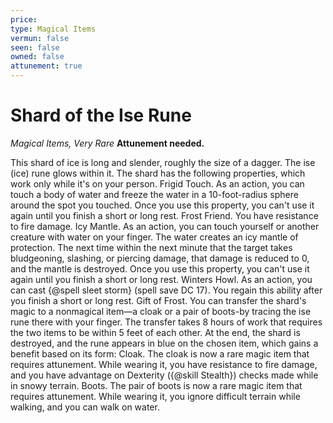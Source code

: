 ```yaml
---
price: 
type: Magical Items
vermun: false
seen: false
owned: false
attunement: true
---
```

# Shard of the Ise Rune

*Magical Items, Very Rare* **Attunement needed.**

This shard of ice is long and slender, roughly the size of a dagger. The ise (ice) rune glows within it. The shard has the following properties, which work only while it's on your person. Frigid Touch. As an action, you can touch a body of water and freeze the water in a 10-foot-radius sphere around the spot you touched. Once you use this property, you can't use it again until you finish a short or long rest. Frost Friend. You have resistance to fire damage. Icy Mantle. As an action, you can touch yourself or another creature with water on your finger. The water creates an icy mantle of protection. The next time within the next minute that the target takes bludgeoning, slashing, or piercing damage, that damage is reduced to 0, and the mantle is destroyed. Once you use this property, you can't use it again until you finish a short or long rest. Winters Howl. As an action, you can cast {@spell sleet storm} (spell save DC 17). You regain this ability after you finish a short or long rest. Gift of Frost. You can transfer the shard's magic to a nonmagical item—a cloak or a pair of boots-by tracing the ise rune there with your finger. The transfer takes 8 hours of work that requires the two items to be within 5 feet of each other. At the end, the shard is destroyed, and the rune appears in blue on the chosen item, which gains a benefit based on its form: Cloak. The cloak is now a rare magic item that requires attunement. While wearing it, you have resistance to fire damage, and you have advantage on Dexterity ({@skill Stealth}) checks made while in snowy terrain. Boots. The pair of boots is now a rare magic item that requires attunement. While wearing it, you ignore difficult terrain while walking, and you can walk on water.